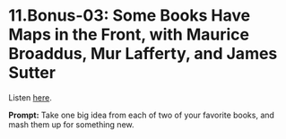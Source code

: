 # 11.Bonus-03: Some Books Have Maps in the Front, with Maurice Broaddus, Mur Lafferty, and James Sutter 

Listen [here](http://www.writingexcuses.com/2016/11/03/11-bonus-03-some-books-have-maps-in-the-front-with-maurice-broaddus-mur-lafferty-and-james-sutter/). 

**Prompt:** Take one big idea from each of two of your favorite books, and mash them up for something new.
